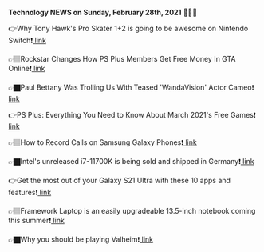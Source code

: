 <b>Technology NEWS on Sunday, February 28th, 2021</b> 📡📡📡 

👉Why Tony Hawk's Pro Skater 1+2 is going to be awesome on Nintendo Switch❗️<a href='https://techblock.club/?p=10371'> link</a>

👉🏽Rockstar Changes How PS Plus Members Get Free Money In GTA Online❗️<a href='https://techblock.club/?p=10373'> link</a>

👉🏿Paul Bettany Was Trolling Us With Teased 'WandaVision' Actor Cameo❗️<a href='https://techblock.club/?p=10375'> link</a>

👉PS Plus: Everything You Need to Know About March 2021's Free Games❗️<a href='https://techblock.club/?p=10377'> link</a>

👉🏽How to Record Calls on Samsung Galaxy Phones❗️<a href='https://techblock.club/?p=10379'> link</a>

👉🏿Intel's unreleased i7-11700K is being sold and shipped in Germany❗️<a href='https://techblock.club/?p=10381'> link</a>

👉Get the most out of your Galaxy S21 Ultra with these 10 apps and features❗️<a href='https://techblock.club/?p=10383'> link</a>

👉🏽Framework Laptop is an easily upgradeable 13.5-inch notebook coming this summer❗️<a href='https://techblock.club/?p=10385'> link</a>

👉🏿Why you should be playing Valheim❗️<a href='https://techblock.club/?p=10387'> link</a>


